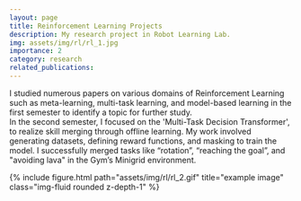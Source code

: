 ```yaml
---
layout: page
title: Reinforcement Learning Projects
description: My research project in Robot Learning Lab. 
img: assets/img/rl/rl_1.jpg
importance: 2
category: research
related_publications: 
---
```


I studied numerous papers on various domains of Reinforcement Learning such as meta-learning, multi-task learning, and model-based learning in the first semester to identify a topic for further study.<br>
In the second semester, I focused on the 'Multi-Task Decision Transformer', to realize skill merging through offline learning. My work involved generating datasets, defining reward functions, and masking to train the model. I successfully merged tasks like “rotation”, “reaching the goal”, and "avoiding lava" in the Gym’s Minigrid environment.
<div class="row">
    <div class="col-sm mt-3 mt-md-0">
        {% include figure.html path="assets/img/rl/rl_2.gif" title="example image" class="img-fluid rounded z-depth-1" %}
    </div>
</div>